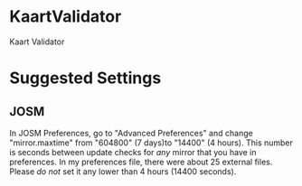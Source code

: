 # KaartValidator
Kaart Validator


# Suggested Settings
## JOSM
In JOSM Preferences, go to "Advanced Preferences" and change "mirror.maxtime"
from "604800" (7 days)to "14400" (4 hours). This number is seconds between
update checks for _any_ mirror that you have in preferences. In my preferences
file, there were about 25 external files. Please _do not_ set it any lower than
4 hours (14400 seconds).

